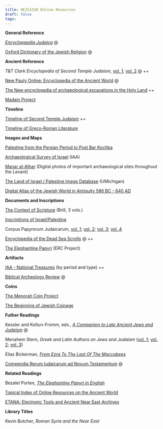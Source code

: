```yaml
---
title: HEJS3330 Online Resources
draft: false
tags:
---
```

**General Reference**

[_Encyclopaedia Judaica_](https://guides.lib.uconn.edu/encyclopediajudaica) @ 

[Oxford Dictionary of the Jewish Religion](https://uconn-storrs.primo.exlibrisgroup.com/permalink/01UCT_STORRS/1s3ubib/alma9933779453502432) @

**Ancient Reference**

_T&T Clark Encyclopedia of Second Temple Judaism_, [vol. 1](http://s.uconn.edu/estj1); [vol. 2](http://s.uconn.edu/estj2) @ ++

[New Pauly Online: Encyclopedia of the Ancient World](https://uconn-storrs.primo.exlibrisgroup.com/permalink/01UCT_STORRS/1s3ubib/alma99420733099502432) @

[The New encyclopedia of archaeological excavations in the Holy Land](https://archive.org/details/newencyclopediao0000unse_h2c3/page/n5/mode/2up) ++

[Madain Project](https://madainproject.com/)

**Timeline**

[Timeline of Second Temple Judaism](https://www.bibleodyssey.org/timeline-gallery/second-temple-judaism/) ++

[Timeline of Greco-Roman Literature](https://dubioushistory.github.io/timelines/greco-roman)

**Images and Maps**

[Palestine from the Persian Period to Post Bar Kochba](https://data1.geo.univie.ac.at/projects/muenzeundmacht/maps/map4%3Flanguage=en.html)

[Archaeological Survey of Israel](https://www.antiquities.org.il/survey/new/default_en.aspx) (IAA)

[Manar al-Athar](https://www.manar-al-athar.ox.ac.uk/) (Digital photos of important archaeological sites throughout the Levant)

[The Land of Israel / Palestine Image Database](https://image-database.nes.lsa.umich.edu/spbrowse) (UMichigan)

[Digital Atlas of the Jewish World in Antiquity 586 BC - 640 AD](https://diaspora.haifa.ac.il/index.php/en/maps)

**Documents and Inscriptions**

[The Context of Scripture](https://archive.org/details/the-context-of-scripture/mode/2up) (Brill, 3 vols.)

[Inscriptions of Israel/Palestine](https://www.inscriptionsisraelpalestine.org/)

Corpus Papyrorum Judaicarum, [vol. 1](https://archive.org/details/corpuspapyrorumj0001tche/mode/2up); [vol. 2](https://archive.org/details/corpuspapyrorumj0000tche/mode/2up); [vol. 3](https://archive.org/details/corpuspapyrorumj0003tche/mode/2up); [vol. 4](https://ebookcentral.proquest.com/lib/uconn/detail.action?docID=6373775)

[Encyclopedia of the Dead Sea Scrolls](https://www-oxfordreference-com.ezproxy.lib.uconn.edu/view/10.1093/acref/9780195084504.001.0001/acref-9780195084504.) @ ++

[The Elephantine Papyri](https://elephantine.smb.museum/?lang=en) (ERC Project)

**Artifacts**

[IAA - National Treasures](https://www.antiquities.org.il/t/PeriodsList_en.aspx) (by period and type) ++

[Biblical Archeology Review](https://library-biblicalarchaeology-org.ezproxy.lib.uconn.edu/) @

**Coins**

[The Menorah Coin Project](https://www.menorahcoinproject.com/)

[The Beginning of Jewish Coinage](https://data1.geo.univie.ac.at/projects/muenzeundmacht/showcases/showcase1%3Flanguage=en.html)

**Futher Readings**

Kessler and Koltun-Fromm, eds., [_A Companion to Late Ancient Jews and Judaism_](https://onlinelibrary-wiley-com.ezproxy.lib.uconn.edu/doi/book/10.1002/9781119113843) @

Menahem Stern, _Greek and Latin Authors on Jews and Judaism_ ([vol. 1](https://archive.org/details/greeklatinauthor0001unse/mode/2up); [vol. 2](https://archive.org/details/greeklatinauthor0002unse); [vol. 3](https://archive.org/details/greeklatinauthor0003unse))

Elias Bickerman, [_From Ezra To The Last Of The Maccabees_](https://archive.org/details/in.ernet.dli.2015.59581)

[Compendia Rerum Iudaicarum ad Novum Testamentum](https://brill-com.ezproxy.lib.uconn.edu/display/serial/CRI) @

**Related Readings**

Bezalel Porten, [_The Elephantine Papyri in English_](https://archive.org/details/the-elephantine-papyri-in-english_202105)

[Topical Index of Online Resources on the Ancient World](https://isaw.nyu.edu/publications/awol-index/html/index-keywords.html)

[ETANA: Electronic Tools and Ancient Near East Archives](https://etana.org/home)

**Library Titles**

Kevin Butcher, _Roman Syria and the Near East_